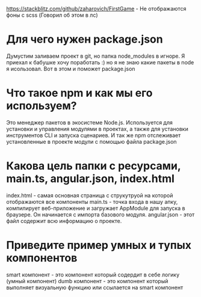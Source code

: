 https://stackblitz.com/github/zaharovich/FirstGame - Не отображаются фоны с scss (Говорил об этом в лс)

# Для чего нужен package.json

Думустим заливаем проект в git, но папка node_modules в игноре. Я приехал к бабушке хочу поработать :) но я не знаю какие пакеты в node я исользовал. Вот в этом и поможет package.json

# Что такое npm и как мы его используем?

Это менеджер пакетов в экосистеме Node.js. Используется для установки и управления модулями в проектах, а также для установки инструментов CLI и запуска сценариев. И так же npm отслеживает установленные в проекте модули с помощью файла package.json

# Какова цель папки с ресурсами, main.ts, angular.json, index.html

index.html - самая основная страница с струкутруой на которой отображаются все компоненты
main.ts - точка входа в нашу апку, компилирует веб-приложение и загружает AppModule для запуска в браузере. Он начинается с импорта базового модуля.
angular.json - этот файл содержит всю информацию о проекте.

# Приведите пример умных и тупых компонентов

smart компонент - это компонент который содердит в себе логику (умный компонент)
dumb компонент - это компонент который выполняет визуальную функцию или ссылается на smart компонент

